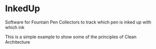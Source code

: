 # InkedUp
Software for Fountain Pen Collectors to track which pen is inked up with which ink

This is a simple example to show some of the principles of Clean Architecture
